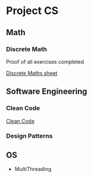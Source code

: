 # Project CS

## Math

### Discrete Math

Proof of all exercises completed

[Discrete Maths sheet](https://docs.google.com/spreadsheets/d/1mv_DwpP4VmSdw6ApKYi89PbnNv25fvqbhRIbkDx5D2M/edit?usp=sharing)

## Software Engineering

### Clean Code

[Clean Code](https://github.com/abhijeet1069/CS/tree/main/Software-Engineering/Uncle%20Bob)

### Design Patterns

## OS

- MultiThreading